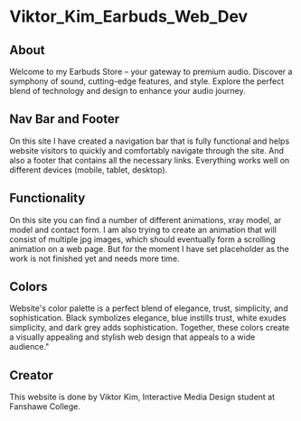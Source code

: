 # Viktor_Kim_Earbuds_Web_Dev

## About
Welcome to my Earbuds Store – your gateway to premium audio. Discover a symphony of sound, cutting-edge features, and style. Explore the perfect blend of technology and design to enhance your audio journey.

## Nav Bar and Footer
On this site I have created a navigation bar that is fully functional and helps website visitors to quickly and comfortably navigate through the site. And also a footer that contains all the necessary links. Everything works well on different devices (mobile, tablet, desktop).

## Functionality
On this site you can find a number of different animations, xray model, ar model and contact form. I am also trying to create an animation that will consist of multiple jpg images, which should eventually form a scrolling animation on a web page. But for the moment I have set placeholder as the work is not finished yet and needs more time.

## Colors
Website's color palette is a perfect blend of elegance, trust, simplicity, and sophistication. Black symbolizes elegance, blue instills trust, white exudes simplicity, and dark grey adds sophistication. Together, these colors create a visually appealing and stylish web design that appeals to a wide audience."

## Creator
This website is done by Viktor Kim, Interactive Media Design student at Fanshawe College.
